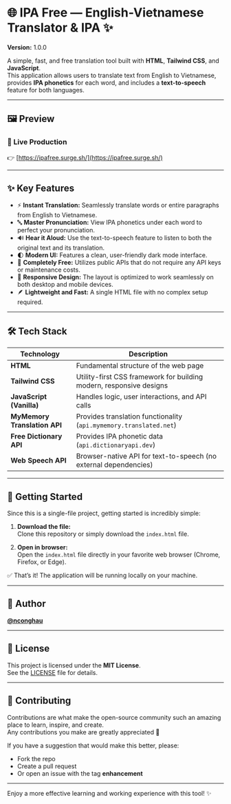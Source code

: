 # 🌐 IPA Free — English-Vietnamese Translator & IPA ✨  
**Version:** 1.0.0  

A simple, fast, and free translation tool built with **HTML**, **Tailwind CSS**, and **JavaScript**.  
This application allows users to translate text from English to Vietnamese, provides **IPA phonetics** for each word, and includes a **text-to-speech** feature for both languages.

---

## 🖼️ Preview  
### 🚀 Live Production  
👉 [https://ipafree.surge.sh/](https://ipafree.surge.sh/)

---

## ✨ Key Features  

- ⚡ **Instant Translation:** Seamlessly translate words or entire paragraphs from English to Vietnamese.  
- 🔤 **Master Pronunciation:** View IPA phonetics under each word to perfect your pronunciation.  
- 🔊 **Hear it Aloud:** Use the text-to-speech feature to listen to both the original text and its translation.  
- 🌓 **Modern UI:** Features a clean, user-friendly dark mode interface.  
- 💸 **Completely Free:** Utilizes public APIs that do not require any API keys or maintenance costs.  
- 📱 **Responsive Design:** The layout is optimized to work seamlessly on both desktop and mobile devices.  
- 🪶 **Lightweight and Fast:** A single HTML file with no complex setup required.  

---

## 🛠️ Tech Stack  

| Technology | Description |
|-------------|-------------|
| **HTML** | Fundamental structure of the web page |
| **Tailwind CSS** | Utility-first CSS framework for building modern, responsive designs |
| **JavaScript (Vanilla)** | Handles logic, user interactions, and API calls |
| **MyMemory Translation API** | Provides translation functionality (`api.mymemory.translated.net`) |
| **Free Dictionary API** | Provides IPA phonetic data (`api.dictionaryapi.dev`) |
| **Web Speech API** | Browser-native API for text-to-speech (no external dependencies) |

---

## 🚀 Getting Started  

Since this is a single-file project, getting started is incredibly simple:

1. **Download the file:**  
   Clone this repository or simply download the `index.html` file.

2. **Open in browser:**  
   Open the `index.html` file directly in your favorite web browser (Chrome, Firefox, or Edge).

✅ That’s it! The application will be running locally on your machine.

---

## 👤 Author  
**[@nconghau](https://github.com/nconghau)**  

---

## 📜 License  
This project is licensed under the **MIT License**.  
See the [LICENSE](LICENSE) file for details.

---

## 🤝 Contributing  

Contributions are what make the open-source community such an amazing place to learn, inspire, and create.  
Any contributions you make are greatly appreciated 💙  

If you have a suggestion that would make this better, please:  
- Fork the repo  
- Create a pull request  
- Or open an issue with the tag **enhancement**

---

Enjoy a more effective learning and working experience with this tool! ✨
